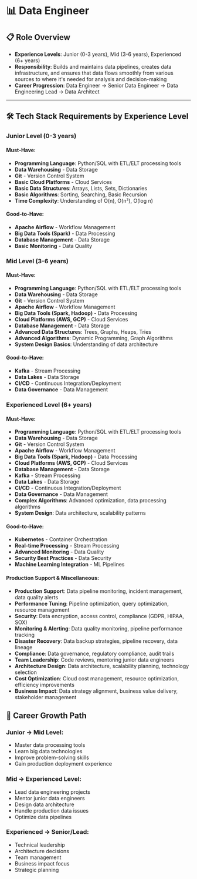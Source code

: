# 📊 Data Engineer

## 📋 Role Overview
- **Experience Levels**: Junior (0-3 years), Mid (3-6 years), Experienced (6+ years)
- **Responsibility**: Builds and maintains data pipelines, creates data infrastructure, and ensures that data flows smoothly from various sources to where it's needed for analysis and decision-making
- **Career Progression**: Data Engineer → Senior Data Engineer → Data Engineering Lead → Data Architect

---

## 🛠️ Tech Stack Requirements by Experience Level

### **Junior Level (0-3 years)**

#### **Must-Have:**
- **Programming Language**: Python/SQL with ETL/ELT processing tools
- **Data Warehousing** - Data Storage
- **Git** - Version Control System
- **Basic Cloud Platforms** - Cloud Services
- **Basic Data Structures**: Arrays, Lists, Sets, Dictionaries
- **Basic Algorithms**: Sorting, Searching, Basic Recursion
- **Time Complexity**: Understanding of O(n), O(n²), O(log n)

#### **Good-to-Have:**
- **Apache Airflow** - Workflow Management
- **Big Data Tools (Spark)** - Data Processing
- **Database Management** - Data Storage
- **Basic Monitoring** - Data Quality

### **Mid Level (3-6 years)**

#### **Must-Have:**
- **Programming Language**: Python/SQL with ETL/ELT processing tools
- **Data Warehousing** - Data Storage
- **Git** - Version Control System
- **Apache Airflow** - Workflow Management
- **Big Data Tools (Spark, Hadoop)** - Data Processing
- **Cloud Platforms (AWS, GCP)** - Cloud Services
- **Database Management** - Data Storage
- **Advanced Data Structures**: Trees, Graphs, Heaps, Tries
- **Advanced Algorithms**: Dynamic Programming, Graph Algorithms
- **System Design Basics**: Understanding of data architecture

#### **Good-to-Have:**
- **Kafka** - Stream Processing
- **Data Lakes** - Data Storage
- **CI/CD** - Continuous Integration/Deployment
- **Data Governance** - Data Management

### **Experienced Level (6+ years)**

#### **Must-Have:**
- **Programming Language**: Python/SQL with ETL/ELT processing tools
- **Data Warehousing** - Data Storage
- **Git** - Version Control System
- **Apache Airflow** - Workflow Management
- **Big Data Tools (Spark, Hadoop)** - Data Processing
- **Cloud Platforms (AWS, GCP)** - Cloud Services
- **Database Management** - Data Storage
- **Kafka** - Stream Processing
- **Data Lakes** - Data Storage
- **CI/CD** - Continuous Integration/Deployment
- **Data Governance** - Data Management
- **Complex Algorithms**: Advanced optimization, data processing algorithms
- **System Design**: Data architecture, scalability patterns

#### **Good-to-Have:**
- **Kubernetes** - Container Orchestration
- **Real-time Processing** - Stream Processing
- **Advanced Monitoring** - Data Quality
- **Security Best Practices** - Data Security
- **Machine Learning Integration** - ML Pipelines

#### **Production Support & Miscellaneous:**
- **Production Support**: Data pipeline monitoring, incident management, data quality alerts
- **Performance Tuning**: Pipeline optimization, query optimization, resource management
- **Security**: Data encryption, access control, compliance (GDPR, HIPAA, SOX)
- **Monitoring & Alerting**: Data quality monitoring, pipeline performance tracking
- **Disaster Recovery**: Data backup strategies, pipeline recovery, data lineage
- **Compliance**: Data governance, regulatory compliance, audit trails
- **Team Leadership**: Code reviews, mentoring junior data engineers
- **Architecture Design**: Data architecture, scalability planning, technology selection
- **Cost Optimization**: Cloud cost management, resource optimization, efficiency improvements
- **Business Impact**: Data strategy alignment, business value delivery, stakeholder management

## 🚀 Career Growth Path

### **Junior → Mid Level:**
- Master data processing tools
- Learn big data technologies
- Improve problem-solving skills
- Gain production deployment experience

### **Mid → Experienced Level:**
- Lead data engineering projects
- Mentor junior data engineers
- Design data architecture
- Handle production data issues
- Optimize data pipelines

### **Experienced → Senior/Lead:**
- Technical leadership
- Architecture decisions
- Team management
- Business impact focus
- Strategic planning
